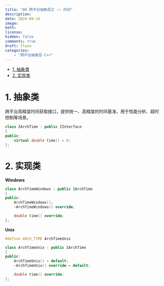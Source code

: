 ```yaml
---
title: "08 跨平台抽象层之 —— 时间"
description: 
date: 2024-09-16
image: 
math: 
license: 
hidden: false
comments: true
draft: flase
categories:
    - "跨平台抽象层-C++"
---
```


- [1. 抽象类](#1-抽象类)
- [2. 实现类](#2-实现类)


# 1. 抽象类
跨平台高精度时间获取接口，提供统一、高精度的时间基准，用于性能分析、超时控制等场景。  
```cpp
class IArchTime : public IInterface
{
public:
    virtual double time() = 0;
};
```

# 2. 实现类
**Windows**    
```cpp
class ArchTimeWindows : public IArchTime
{
public:
    ArchTimeWindows();
    ~ArchTimeWindows() override;

    double time() override;
};
```

**Unix**   
```cpp
#define ARCH_TIME ArchTimeUnix

class ArchTimeUnix : public IArchTime
{
public:
    ArchTimeUnix() = default;
    ~ArchTimeUnix() override = default;

    double time() override;
};
```
